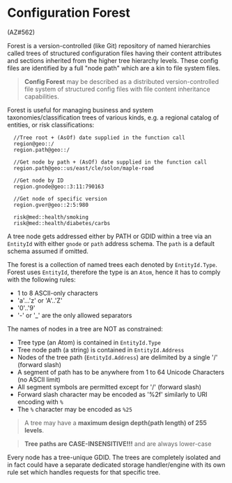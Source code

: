 ﻿# Configuration Forest

(AZ#562)

Forest is a version-controlled (like Git) repository of named hierarchies called trees of structured configuration files having
their content attributes and sections inherited from the higher tree hierarchy levels.
These config files are identified by a full "node path" which are a kin to file system files.

> **Config Forest** may be described as a distributed version-controlled file system of structured config files with file content inheritance capabilities.

Forest is useful for managing business and system taxonomies/classification trees of various kinds, 
e.g. a regional catalog of entities, or risk classifications:

```
  //Tree root + (AsOf) date supplied in the function call
  region@geo::/
  region.path@geo::/

  //Get node by path + (AsOf) date supplied in the function call
  region.path@geo::us/east/cle/solon/maple-road

  //Get node by ID
  region.gnode@geo::3:11:790163

  //Get node of specific version
  region.gver@geo::2:5:980

  risk@med::health/smoking
  risk@med::health/diabetes/carbs
```

A tree node gets addressed either by PATH or GDID within a tree via an `EntityId` with either `gnode` or `path`
address schema. The `path` is a default schema assumed if omitted.

The forest is a collection of named trees each denoted by `EntityId.Type`. 
Forest uses `EntityId`, therefore the type is an `Atom`, hence it has to comply with the following rules:
- 1 to 8 ASCII-only characters
- 'a'...'z' or 'A'..'Z'
- '0'..'9'
- '-' or '_' are the only allowed separators

The names of nodes in a tree are NOT as constrained:
- Tree type (an Atom) is contained in `EntityId.Type`
- Tree node path (a string) is contained in `EntityId.Address`
- Nodes of the tree path (`EntityId.Address`) are delimited by a single '/' (forward slash)
- A segment of path has to be anywhere from 1 to 64 Unicode Characters (no ASCII limit)
- All segment symbols are permitted except for '/' (forward slash)
- Forward slash character may be encoded as '%2f' similarly to URI encoding with `%`
- The `%` character may be encoded as `%25`

> A tree may have a **maximum design depth(path length) of 255 levels**.

> **Tree paths are CASE-INSENSITIVE!!!** and are always lower-case

Every node has a tree-unique GDID. The trees are completely isolated and in fact could have a separate dedicated 
storage handler/engine with its own rule set which handles requests for that specific tree.



